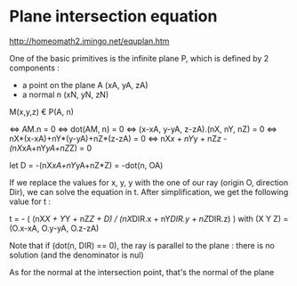 # Plane intersection equation

http://homeomath2.imingo.net/equplan.htm

One of the basic primitives is the infinite plane P, which is defined by 2 components : 

 - a point on the plane A (xA, yA, zA)
 - a normal n (xN, yN, zN)

M(x,y,z) € P(A, n)

<=> AM.n = 0 <=> dot(AM, n) = 0
<=> (x-xA, y-yA, z-zA).(nX, nY, nZ) = 0
<=> nX*(x-xA)+nY*(y-yA)+nZ*(z-zA) = 0
<=> nX*x + nY*y + nZ*z -(nX*xA+nY*yA+nZ*Z) = 0

let D = -(nX*xA+nY*yA+nZ*Z) = -dot(n, OA)

If we replace the values for x, y, y with the one of our ray (origin O, direction Dir), we can solve the equation in t. After simplification, we get the following value for t :

t = - ( (nX*X + Y*Y + nZ*Z + D) / (nX*DIR.x + nY*DIR.y + nZ*DIR.z) )
with (X Y Z) = (O.x-xA, O.y-yA, O.z-zA)

Note that if (dot(n, DIR) == 0), the ray is parallel to the plane : there is no solution (and the denominator is nul)

As for the normal at the intersection point, that's the normal of the plane